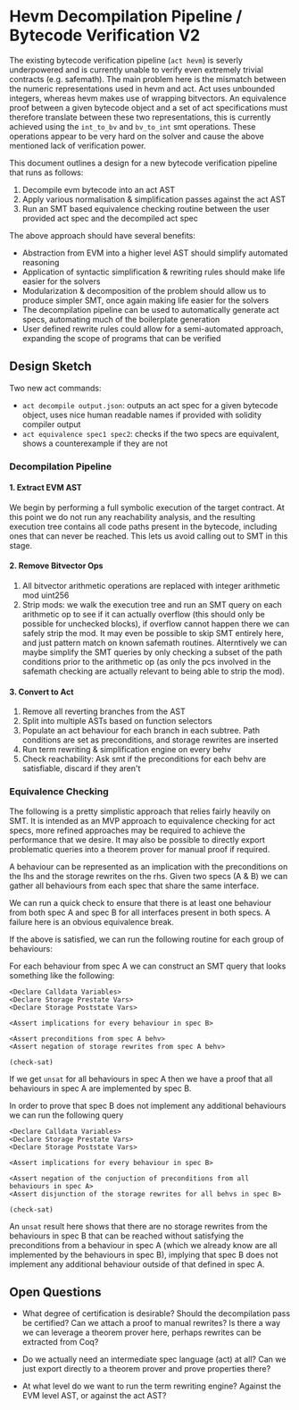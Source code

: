 # Hevm Decompilation Pipeline / Bytecode Verification V2

The existing bytecode verification pipeline (`act hevm`) is severly underpowered and is currently
unable to verify even extremely trivial contracts (e.g. safemath). The main problem here is the
mismatch between the numeric representations used in hevm and act. Act uses unbounded integers,
whereas hevm makes use of wrapping bitvectors. An equivalence proof between a given bytecode object
and a set of act specifications must therefore translate between these two representations, this is
currently achieved using the `int_to_bv` and `bv_to_int` smt operations. These operations appear to
be very hard on the solver and cause the above mentioned lack of verification power.

This document outlines a design for a new bytecode verification pipeline that runs as follows:

1. Decompile evm bytecode into an act AST
1. Apply various normalisation & simplification passes against the act AST
1. Run an SMT based equivalence checking routine between the user provided act spec and the decompiled act spec

The above approach should have several benefits:

- Abstraction from EVM into a higher level AST should simplify automated reasoning
- Application of syntactic simplification & rewriting rules should make life easier for the solvers
- Modularization & decomposition of the problem should allow us to produce simpler SMT, once again making life easier for the solvers
- The decompilation pipeline can be used to automatically generate act specs, automating much of the boilerplate generation
- User defined rewrite rules could allow for a semi-automated approach, expanding the scope of programs that can be verified

## Design Sketch

Two new act commands:

- `act decompile output.json`: outputs an act spec for a given bytecode object, uses nice human readable names if provided with solidity compiler output
- `act equivalence spec1 spec2`: checks if the two specs are equivalent, shows a counterexample if they are not

### Decompilation Pipeline

#### 1. Extract EVM AST

We begin by performing a full symbolic execution of the target contract. At this point we do not run
any reachability analysis, and the resulting execution tree contains all code paths present in the
bytecode, including ones that can never be reached. This lets us avoid calling out to SMT in this
stage.

#### 2. Remove Bitvector Ops

1. All bitvector arithmetic operations are replaced with integer arithmetic mod uint256
1. Strip mods: we walk the execution tree and run an SMT query on each arithmetic op to see if it
   can actually overflow (this should only be possible for unchecked blocks), if overflow cannot
   happen there we can safely strip the mod. It may even be possible to skip SMT entirely here, and
   just pattern match on known safemath routines. Alterntively we can maybe simplify the SMT queries
   by only checking a subset of the path conditions prior to the arithmetic op (as only the pcs
   involved in the safemath checking are actually relevant to being able to strip the mod).

#### 3. Convert to Act

1. Remove all reverting branches from the AST
1. Split into multiple ASTs based on function selectors
1. Populate an act behaviour for each branch in each subtree. Path conditions are set as preconditions, and storage rewrites are inserted
1. Run term rewriting & simplification engine on every behv
1. Check reachability: Ask smt if the preconditions for each behv are satisfiable, discard if they aren't

### Equivalence Checking

The following is a pretty simplistic approach that relies fairly heavily on SMT. It is intended as
an MVP approach to equivalence checking for act specs, more refined approaches may be required to
achieve the performance that we desire. It may also be possible to directly export problematic
queries into a theorem prover for manual proof if required.

A behaviour can be represented as an implication with the preconditions on the lhs and the storage
rewrites on the rhs. Given two specs (A & B) we can gather all behaviours from each spec that share
the same interface.

We can run a quick check to ensure that there is at least one behaviour from both spec A and spec B
for all interfaces present in both specs. A failure here is an obvious equivalence break.

If the above is satisfied, we can run the following routine for each group of behaviours:

For each behaviour from spec A we can construct an SMT query that looks something like the following:

```smt
<Declare Calldata Variables>
<Declare Storage Prestate Vars>
<Declare Storage Poststate Vars>

<Assert implications for every behaviour in spec B>

<Assert preconditions from spec A behv>
<Assert negation of storage rewrites from spec A behv>

(check-sat)
```

If we get `unsat` for all behaviours in spec A then we have a proof that all behaviours in spec A
are implemented by spec B.

In order to prove that spec B does not implement any additional behaviours we can run the following
query

```smt
<Declare Calldata Variables>
<Declare Storage Prestate Vars>
<Declare Storage Poststate Vars>

<Assert implications for every behaviour in spec B>

<Assert negation of the conjuction of preconditions from all behaviours in spec A>
<Assert disjunction of the storage rewrites for all behvs in spec B>

(check-sat)
```

An `unsat` result here shows that there are no storage rewrites from the behaviours in spec B
that can be reached without satisfying the preconditions from a behaviour in spec A (which we
already know are all implemented by the behaviours in spec B), implying that spec B does not
implement any additional behaviour outside of that defined in spec A.

## Open Questions

- What degree of certification is desirable? Should the decompilation pass be certified? Can we
    attach a proof to manual rewrites? Is there a way we can leverage a theorem prover here, perhaps
    rewrites can be extracted from Coq?

- Do we actually need an intermediate spec language (act) at all? Can we just export directly to a
    theorem prover and prove properties there?

- At what level do we want to run the term rewriting engine? Against the EVM level AST, or against
    the act AST?
